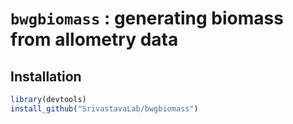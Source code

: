 # `bwgbiomass` : generating biomass from allometry data

## Installation

```r
library(devtools)
install_github("SrivastavaLab/bwgbiomass")
```
